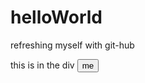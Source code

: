 # helloWorld
refreshing myself with git-hub

<div bg-color= "blue">
this is in the div
  <button>me</button>
</div>

